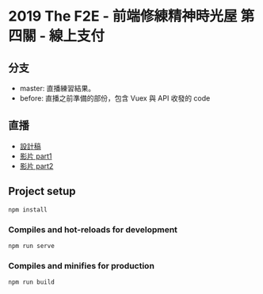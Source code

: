 # 2019 The F2E - 前端修練精神時光屋 第四關 - 線上支付

## 分支

- master: 直播練習結果。
- before: 直播之前準備的部份，包含 Vuex 與 API 收發的 code

## 直播

- [設計稿](https://xd.adobe.com/spec/6ae6fdfb-94a3-4392-740e-657b52eaa4be-1cd7/)
- [影片 part1](https://www.youtube.com/watch?v=vzLbLIiTCqI&t)
- [影片 part2](https://www.youtube.com/watch?v=VPn1kv-HZGU&t)


## Project setup
```
npm install
```

### Compiles and hot-reloads for development
```
npm run serve
```

### Compiles and minifies for production
```
npm run build
```

